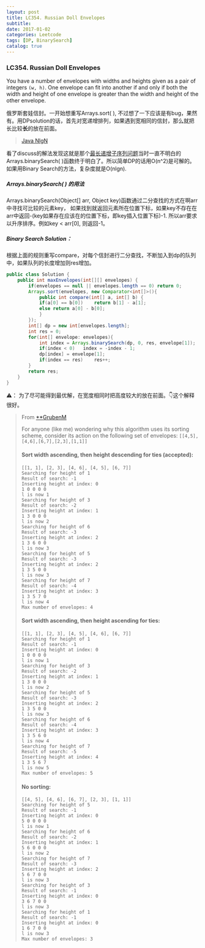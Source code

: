 ```yaml
---
layout: post
title: LC354. Russian Doll Envelopes
subtitle: 
date: 2017-01-02
categories: Leetcode
tags: [DP, BinarySearch]
catalog: true
---
```


### LC354. Russian Doll Envelopes

You have a number of envelopes with widths and heights given as a pair of integers `(w, h)`. One envelope can fit into another if and only if both the width and height of one envelope is greater than the width and height of the other envelope.

俄罗斯套娃信封。一开始想重写Arrays.sort( ), 不过想了一下应该是有bug，果然有。用DPsolution的话，首先对宽递增排列，如果遇到宽相同的信封，那么就把长比较**长**的放在前面。

> [Java NlgN](https://discuss.leetcode.com/topic/47469/java-nlogn-solution-with-explanation/23)

看了discuss的解法发现这就是那个[最长递增子序列问题](https://yijiajin.github.io/leetcode/2016/12/27/LC300.-Longest-Increasing-Subsequence/)当时一直不明白的Arrays.binarySearch( )函数终于明白了。所以简单DP的话用O(n^2)是可解的。如果用Binary Search的方法，复杂度就是O(nlgn).

##### Arrays.binarySearch( ) 的用法

Arrays.binarySearch(Object[] arr, Object key)函数通过二分查找的方式在啊arr中寻找可比较的元素key， 如果找到就返回元素所在位置下标，如果key不存在在arr中返回-(key如果存在应该在的位置下标，即key插入位置下标)-1. 所以arr要求以升序排序。例如key < arr[0],  则返回-1。

##### Binary Search Solution：

根据上面的规则重写compare，对每个信封进行二分查找，不断加入到dp的队列中，如果队列的长度增加则res增加。

```java
public class Solution {
    public int maxEnvelopes(int[][] envelopes) {
        if(envelopes == null || envelopes.length == 0) return 0;
        Arrays.sort(envelopes, new Comparator<int[]>(){
            public int compare(int[] a, int[] b) {
            if(a[0] == b[0])    return b[1] - a[1];
            else return a[0] - b[0];
            }
        });
        int[] dp = new int[envelopes.length];
        int res = 0;
        for(int[] envelope: envelopes){
            int index = Arrays.binarySearch(dp, 0, res, envelope[1]);
            if(index < 0)   index = -index - 1;
            dp[index] = envelope[1];
            if(index == res)    res++;
        }
        return res;
    }
}
```

⚠️： 为了尽可能得到最优解，在宽度相同时把高度较大的放在前面。👇这个解释很好。

> From [**](https://discuss.leetcode.com/user/grubenm)[GrubenM](https://discuss.leetcode.com/user/grubenm) 
>
> For anyone (like me) wondering why this algorithm uses its sorting scheme, consider its action on the following set of envelopes: `[[4,5],[4,6],[6,7],[2,3],[1,1]]`
>
> #### Sort width ascending, then height descending for ties (accepted):
>
> ```
> [[1, 1], [2, 3], [4, 6], [4, 5], [6, 7]]
> Searching for height of 1
> Result of search: -1
> Inserting height at index: 0
> 1 0 0 0 0 
> l is now 1
> Searching for height of 3
> Result of search: -2
> Inserting height at index: 1
> 1 3 0 0 0 
> l is now 2
> Searching for height of 6
> Result of search: -3
> Inserting height at index: 2
> 1 3 6 0 0 
> l is now 3
> Searching for height of 5
> Result of search: -3
> Inserting height at index: 2
> 1 3 5 0 0 
> l is now 3
> Searching for height of 7
> Result of search: -4
> Inserting height at index: 3
> 1 3 5 7 0 
> l is now 4
> Max number of envelopes: 4
>
> ```
>
> #### Sort width ascending, then height **ascending** for ties:
>
> ```
> [[1, 1], [2, 3], [4, 5], [4, 6], [6, 7]]
> Searching for height of 1
> Result of search: -1
> Inserting height at index: 0
> 1 0 0 0 0 
> l is now 1
> Searching for height of 3
> Result of search: -2
> Inserting height at index: 1
> 1 3 0 0 0 
> l is now 2
> Searching for height of 5
> Result of search: -3
> Inserting height at index: 2
> 1 3 5 0 0 
> l is now 3
> Searching for height of 6
> Result of search: -4
> Inserting height at index: 3
> 1 3 5 6 0 
> l is now 4
> Searching for height of 7
> Result of search: -5
> Inserting height at index: 4
> 1 3 5 6 7 
> l is now 5
> Max number of envelopes: 5
>
> ```
>
> #### No sorting:
>
> ```
> [[4, 5], [4, 6], [6, 7], [2, 3], [1, 1]]
> Searching for height of 5
> Result of search: -1
> Inserting height at index: 0
> 5 0 0 0 0 
> l is now 1
> Searching for height of 6
> Result of search: -2
> Inserting height at index: 1
> 5 6 0 0 0 
> l is now 2
> Searching for height of 7
> Result of search: -3
> Inserting height at index: 2
> 5 6 7 0 0 
> l is now 3
> Searching for height of 3
> Result of search: -1
> Inserting height at index: 0
> 3 6 7 0 0 
> l is now 3
> Searching for height of 1
> Result of search: -1
> Inserting height at index: 0
> 1 6 7 0 0 
> l is now 3
> Max number of envelopes: 3
> ```

